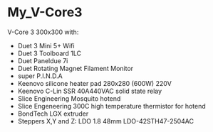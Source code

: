# My_V-Core3
V-Core 3 300x300 with:
 - Duet 3 Mini 5+ Wifi
 - Duet 3 Toolboard 1LC
 - Duet Paneldue 7i
 - Duet Rotating Magnet Filament Monitor
 - super P.I.N.D.A
 - Keenovo silicone heater pad 280x280 (600W) 220V
 - Keenovo C-Lin SSR 40A440VAC solid state relay
 - Slice Engineering Mosquito hotend
 - Slice Engeneering 300C high temperature thermistor for hotend
 - BondTech LGX extruder
 - Steppers X,Y and Z: LDO 1.8 48mm LDO-42STH47-2504AC
